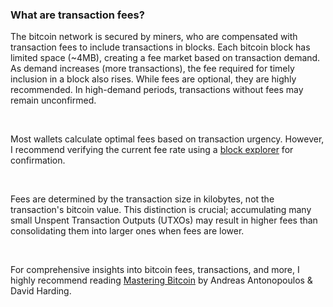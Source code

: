 ### What are transaction fees?  

The bitcoin network is secured by miners, who are compensated with transaction fees to include
transactions in blocks. Each bitcoin block has limited space (~4MB), creating a fee market based 
on transaction demand. As demand increases (more transactions), the fee required for timely inclusion in a block also rises. 
While fees are optional, they are highly recommended. In high-demand periods, transactions without fees may remain unconfirmed.

<br>

Most wallets calculate optimal fees based on transaction urgency. However, I recommend verifying the 
current fee rate using a <a href="https://mempool.space" class="underline text-blue-400 hover:text-[#3c6594]" target="_blank" rel="noopener noreferrer">block explorer</a> for confirmation.

<br>

Fees are determined by the transaction size in kilobytes, not the transaction's bitcoin value. 
This distinction is crucial; accumulating many small Unspent Transaction Outputs (UTXOs) may result 
in higher fees than consolidating them into larger ones when fees are lower.

<br>

For comprehensive insights into bitcoin fees, transactions, and more, I highly recommend 
reading <a href="https://www.amazon.com/Mastering-Bitcoin-Programming-Open-Blockchain/dp/1098150090/ref=sr_1_1?keywords=mastering+bitcoin+3rd+edition&sr=8-1" class="underline text-blue-400 hover:text-[#3c6594]" target="_blank" rel="noopener noreferrer">Mastering Bitcoin</a> by Andreas Antonopoulos & David Harding.
